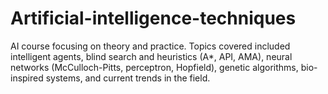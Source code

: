 # Artificial-intelligence-techniques
AI course focusing on theory and practice. Topics covered included intelligent agents, blind search and heuristics (A*, API, AMA), neural networks (McCulloch-Pitts, perceptron, Hopfield), genetic algorithms, bio-inspired systems, and current trends in the field.
